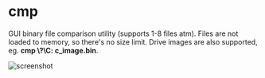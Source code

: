# cmp
GUI binary file comparison utility (supports 1-8 files atm). 
Files are not loaded to memory, so there's no size limit. 
Drive images are also supported, eg. **cmp \\?\C: c_image.bin**. 

![screenshot](http://nishi.dreamhosters.com/u/cmp017.png)
